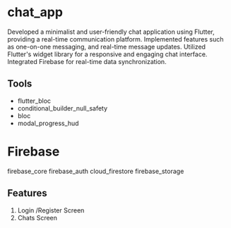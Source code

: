 # chat_app

Developed a minimalist and user-friendly chat application using Flutter, providing a real-time communication platform. Implemented features such as one-on-one messaging, and real-time message updates. Utilized Flutter's widget library for a responsive and engaging chat interface. Integrated Firebase for real-time data synchronization.

## Tools

- flutter_bloc
- conditional_builder_null_safety
- bloc
- modal_progress_hud

# Firebase
firebase_core
firebase_auth
cloud_firestore
firebase_storage


## Features
1. Login /Register Screen
2. Chats Screen
